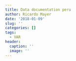 ```yaml
---
title: Data documentation peru 
author: Ricardo Mayer
date: '2018-01-09'
slug: ''
categories: []
tags:
  - VAR
header:
  caption: ''
  image: ''
---
```













